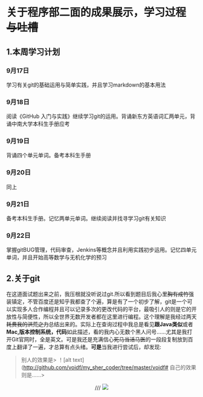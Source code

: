 # 关于程序部二面的成果展示，学习过程~~与吐槽~~
## 1.本周学习计划
### 9月17日
学习有关git的基础运用与简单实践，并且学习markdown的基本用法
### 9月18日
阅读《GitHub 入门与实践》继续学习git的运用。背诵新东方英语词汇两单元，背诵中南大学本科生手册应考
### 9月19日
背诵四个单元单词。备考本科生手册
### 9月20日
同上
### 9月21日        
备考本科生手册。记忆两单元单词。继续阅读并找寻学习git有关知识
### 9月22日
掌握gitBUG管理，代码审查，Jenkins等概念并且利用实践初步运用。记忆四单元单词，并且开始高等数学与无机化学的预习
## 2.关于git
在这道面试题出来之前，我压根就没听说过git.所以看到题目后我心里~~胸有成竹~~强装镇定，不管百度还是知乎我都查了个遍，算是有了一个初步了解，git是一个可以实现多人合作编程并且可以记录多次的更改代码的平台，最吸引人的则是它的开放性与简便性，所以全世界无数开发者都在这里进行编程。这个理解是我经过两天~~耗费我的洪荒之力~~总结出来的。实际上在查询过程中我总是看见**跟Java类似**或者**Mac,版本控制系统，代码**如此描述，看的我内心无数个黑人问号……尤其是我打开Git官网时，全是英文。可是我还是充满信心~~死马当活马医~~的一段段复制放到百度上翻译了一遍，才总算有点头绪。**可是**当我进行尝试后，却发现:
>别人的效果是>
！[alt text](http://github.com/voidf/my_sher_coder/tree/master/voidf#
>自己的效果则是……>
<div align=center>    ///
<img src=“C：\Users\haha\Desktop\反.jpg  
